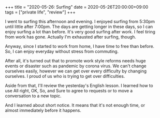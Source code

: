 +++
title =  "2020-05-26: Surfing"
date = 2020-05-26T20:00:00+09:00
tags = ["private life", "review"]
+++

I went to surfing this afternoon and evening.
I enjoyed surfing from 5:30pm until little after 7:00pm.
The days are getting longer in these days,
so I can enjoy surfing a lot than before.
It's very good surfing after work.
I feel tiring from work has gone.
Actually I'm exhausted after surfing, though.

Anyway, since I started to work from home, 
I have time to free than before.
So, I can enjoy everyday without stress from commuting.

After all, it's turned out that
to promote work style reforms needs huge events or disaster such as pandemic by corona virus.
We can't change ourselves easily,
however we can get over every difficulty by changing ourselves.
I proud of us who is trying to get over difficulties.


Aside from that, I'll review the yesterday's English lesson.
I learned how to use All right, OK, So, and Sure to agree 
to requests or to move a conversation to a new topic.

And I learned about short notice.
It means that it's not enough time, or almost immediately before it happens.
